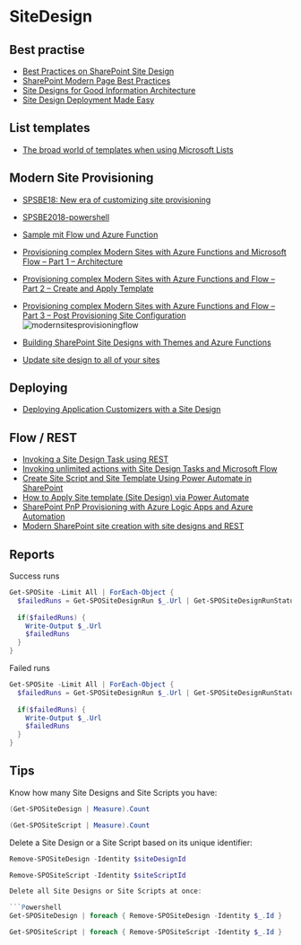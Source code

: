 # SiteDesign

## Best practise

- [Best Practices on SharePoint Site Design](https://sharepointmaven.com/best-practices-sharepoint-site-design)
- [SharePoint Modern Page Best Practices](https://sharepointmaven.com/sharepoint-modern-page-best-practices)
- [Site Designs for Good Information Architecture](https://sympmarc.com/2019/12/08/dear-microsoft-site-designs-for-good-information-architecture-too-brittle/)
- [Site Design Deployment Made Easy](https://blog.eardley.org.uk/2020/02/site-design-deployment-made-easy/)

## List templates

- [The broad world of templates when using Microsoft Lists](https://www.youtube.com/watch?v=uTZkkLut3YY)

## Modern Site Provisioning

- [SPSBE18: New era of customizing site provisioning](https://www.slideshare.net/OlliJskelinen/spsbe18-new-era-of-customizing-site-provisioning)
- [SPSBE2018-powershell](https://github.com/ollij/Demos/tree/master/SPSBE2018-powershell)
- [Sample mit Flow und Azure Function](https://github.com/SharePoint/sp-dev-site-scripts/tree/master/samples/site-azure-function)

- [Provisioning complex Modern Sites with Azure Functions and Microsoft Flow – Part 1 – Architecture](https://asishpadhy.com/2018/08/07/provisioning-complex-modern-sites-with-azure-functions-and-microsoft-flow-part-1-architecture)
- [Provisioning complex Modern Sites with Azure Functions and Flow – Part 2 – Create and Apply Template](https://asishpadhy.com/2018/08/13/provisioning-complex-modern-sites-with-azure-functions-and-flow-part-2-create-and-apply-template/)
- [Provisioning complex Modern Sites with Azure Functions and Flow – Part 3 – Post Provisioning Site Configuration](https://asishpadhy.com/2018/10/02/provisioning-complex-modern-sites-with-azure-functions-and-flow-part-3-post-provisioning-site-configuration/)
![modernsitesprovisioningflow](https://asishpadhyblog.files.wordpress.com/2018/08/modernsitesprovisioningflow_provisioningprocess.png?w=1024&h=733&crop=1)
- [Building SharePoint Site Designs with Themes and Azure Functions](https://bob1german.com/2018/07/31/building-sharepoint-site-designs-with-themes-and-azure-functions)
- [Update site design to all of your sites](https://letslearnoffice365.wordpress.com/2019/04/16/update-site-design-to-all-of-your-sites/)

## Deploying

- [Deploying Application Customizers with a Site Design](https://spdcp.com/2019/10/24/deploying-application-customizers-with-a-site-design/)

## Flow / REST

- [Invoking a Site Design Task using REST](https://beaucameron.net/2019/01/10/invoking-a-site-design-task-using-rest/)
- [Invoking unlimited actions with Site Design Tasks and Microsoft Flow](http://rezadorrani.com/index.php/2019/01/14/invoking-unlimited-actions-with-site-design-tasks-and-microsoft-flow/)
- [Create Site Script and Site Template Using Power Automate in SharePoint](https://techcommunity.microsoft.com/t5/microsoft-365-pnp-blog/create-site-script-and-site-template-using-power-automate-in/ba-p/2710696)
- [How to Apply Site template (Site Design) via Power Automate](https://365corner.pl/2021/10/14/how-to-apply-site-template-via-power-automate/)
- [SharePoint PnP Provisioning with Azure Logic Apps and Azure Automation](https://thesharepointfarm.com/2020/12/sharepoint-azure-pnp-provisioning/)
- [Modern SharePoint site creation with site designs and REST](https://simonagren.github.io/sites-sitedesign-rest/)

## Reports

Success runs

```Powershell
Get-SPOSite -Limit All | ForEach-Object {  
  $failedRuns = Get-SPOSiteDesignRun $_.Url | Get-SPOSiteDesignRunStatus | Where-Object {$_.OutcomeCode -ne "Success"};
 
  if($failedRuns) {
    Write-Output $_.Url
    $failedRuns
  }
}
```

Failed runs

```Powershell
Get-SPOSite -Limit All | ForEach-Object {  
  $failedRuns = Get-SPOSiteDesignRun $_.Url | Get-SPOSiteDesignRunStatus | Where-Object {$_.OutcomeCode -eq "Faulure"};
 
  if($failedRuns) {
    Write-Output $_.Url
    $failedRuns
  }
}
```

## Tips

Know how many Site Designs and Site Scripts you have:

```Powershell
(Get-SPOSiteDesign | Measure).Count
```

```Powershell
(Get-SPOSiteScript | Measure).Count
```

Delete a Site Design or a Site Script based on its unique identifier:

```Powershell
Remove-SPOSiteDesign -Identity $siteDesignId
```

```Powershell
Remove-SPOSiteScript -Identity $siteScriptId

Delete all Site Designs or Site Scripts at once:

```Powershell
Get-SPOSiteDesign | foreach { Remove-SPOSiteDesign -Identity $_.Id }
```

```Powershell
Get-SPOSiteScript | foreach { Remove-SPOSiteScript -Identity $_.Id }
```
